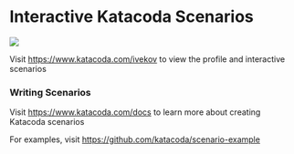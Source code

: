 # Interactive Katacoda Scenarios

[![](http://shields.katacoda.com/katacoda/ivekov/count.svg)](https://www.katacoda.com/ivekov "Get your profile on Katacoda.com")

Visit https://www.katacoda.com/ivekov to view the profile and interactive scenarios

### Writing Scenarios
Visit https://www.katacoda.com/docs to learn more about creating Katacoda scenarios

For examples, visit https://github.com/katacoda/scenario-example
